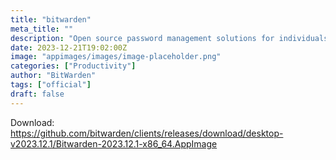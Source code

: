 ```yaml
---
title: "bitwarden"
meta_title: ""
description: "Open source password management solutions for individuals, teams, and business organizations."
date: 2023-12-21T19:02:00Z
image: "appimages/images/image-placeholder.png"
categories: ["Productivity"]
author: "BitWarden"
tags: ["official"]
draft: false
---
```


Download: https://github.com/bitwarden/clients/releases/download/desktop-v2023.12.1/Bitwarden-2023.12.1-x86_64.AppImage
